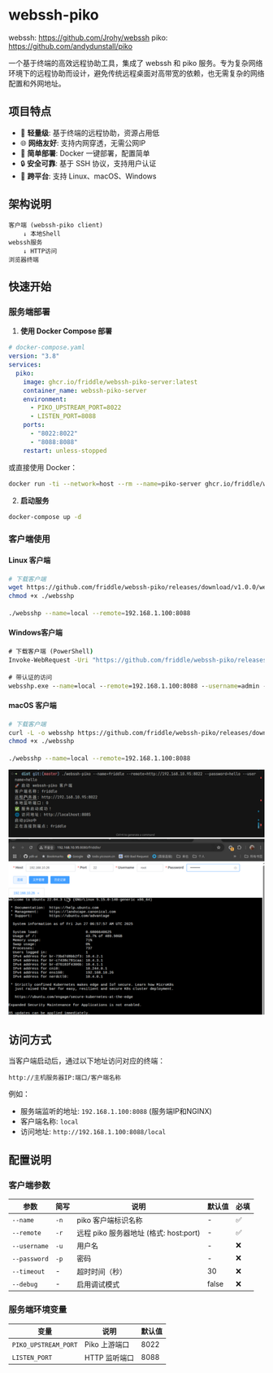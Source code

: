 # webssh-piko
webssh: https://github.com/Jrohy/webssh
piko: https://github.com/andydunstall/piko

一个基于终端的高效远程协助工具，集成了 webssh 和 piko 服务。专为复杂网络环境下的远程协助而设计，避免传统远程桌面对高带宽的依赖，也无需复杂的网络配置和外网地址。

## 项目特点

- 🚀 **轻量级**: 基于终端的远程协助，资源占用低
- 🌐 **网络友好**: 支持内网穿透，无需公网IP
- 🔧 **简单部署**: Docker 一键部署，配置简单
- 🔒 **安全可靠**: 基于 SSH 协议，支持用户认证
- 📱 **跨平台**: 支持 Linux、macOS、Windows

## 架构说明

```
客户端 (webssh-piko client) 
    ↓ 本地Shell
webssh服务
    ↓ HTTP访问
浏览器终端
```

## 快速开始

### 服务端部署

1. **使用 Docker Compose 部署**

```yaml
# docker-compose.yaml
version: "3.8"
services:
  piko:
    image: ghcr.io/friddle/webssh-piko-server:latest
    container_name: webssh-piko-server
    environment:
      - PIKO_UPSTREAM_PORT=8022
      - LISTEN_PORT=8088
    ports:
      - "8022:8022"
      - "8088:8088"
    restart: unless-stopped
```

或直接使用 Docker：

```bash
docker run -ti --network=host --rm --name=piko-server ghcr.io/friddle/webssh-piko-server
```

2. **启动服务**

```bash
docker-compose up -d
```

### 客户端使用

#### Linux 客户端

```bash
# 下载客户端
wget https://github.com/friddle/webssh-piko/releases/download/v1.0.0/webssh-piko-linux-amd64 -O ./websshp
chmod +x ./websshp

./websshp --name=local --remote=192.168.1.100:8088
```

#### Windows客户端

```cmd
# 下载客户端 (PowerShell)
Invoke-WebRequest -Uri "https://github.com/friddle/webssh-piko/releases/download/v1.0.0/webssh-piko-windows-amd64.exe" -OutFile "websshp.exe"

# 带认证的访问
websshp.exe --name=local --remote=192.168.1.100:8088 --username=admin --password=123456
```

#### macOS 客户端

```bash
# 下载客户端
curl -L -o websshp https://github.com/friddle/webssh-piko/releases/download/v1.0.0/webssh-piko-darwin-amd64
chmod +x ./websshp

./websshp --name=local --remote=192.168.1.100:8088
```

![客户端启动截图](screenshot/start_cli.png)
![Web界面截图](screenshot/webui.png)

## 访问方式

当客户端启动后，通过以下地址访问对应的终端：
```
http://主机服务器IP:端口/客户端名称
```

例如：
- 服务端监听的地址: `192.168.1.100:8088` (服务端IP和NGINX)
- 客户端名称: `local`
- 访问地址: `http://192.168.1.100:8088/local`

## 配置说明

### 客户端参数

| 参数 | 简写 | 说明 | 默认值 | 必填 |
|------|------|------|--------|------|
| `--name` | `-n` | piko 客户端标识名称 | - | ✅ |
| `--remote` | `-r` | 远程 piko 服务器地址 (格式: host:port) | - | ✅ |
| `--username` | `-u` | 用户名 | - | ❌ |
| `--password` | `-p` | 密码 | - | ❌ |
| `--timeout` | - | 超时时间（秒） | 30 | ❌ |
| `--debug` | - | 启用调试模式 | false | ❌ |

### 服务端环境变量

| 变量 | 说明 | 默认值 |
|------|------|--------|
| `PIKO_UPSTREAM_PORT` | Piko 上游端口 | 8022 |
| `LISTEN_PORT` | HTTP 监听端口 | 8088 |
